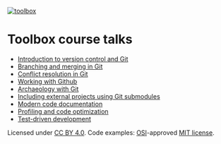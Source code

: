 [![toolbox](http://forthebadge.com/images/badges/as-seen-on-tv.svg)](http://toolbox.readthedocs.org/)


# Toolbox course talks

- [Introduction to version control and Git](http://cicero.xyz/v1/github/scisoft/toolbox-talks/master/git-intro.mkd/remark/)
- [Branching and merging in Git](http://cicero.xyz/v1/github/scisoft/toolbox-talks/master/git-branches.mkd/remark/)
- [Conflict resolution in Git](http://cicero.xyz/v1/github/scisoft/toolbox-talks/master/git-conflict-resolution.mkd/remark/)
- [Working with Github](http://cicero.xyz/v1/github/scisoft/toolbox-talks/master/github.mkd/remark/)
- [Archaeology with Git](http://cicero.xyz/v1/github/scisoft/toolbox-talks/master/archaeology.mkd/remark/)
- [Including external projects using Git submodules](http://cicero.xyz/v1/github/scisoft/toolbox-talks/master/submodules.mkd/remark/)
- [Modern code documentation](http://cicero.xyz/v1/github/scisoft/toolbox-talks/master/documentation.mkd/remark/)
- [Profiling and code optimization](http://cicero.xyz/v1/github/scisoft/toolbox-talks/master/optimiziation.mkd/remark/)
- [Test-driven development](http://cicero.xyz/v1/github/scisoft/toolbox-talks/master/tdd.mkd/remark/)

Licensed under [CC BY 4.0](https://creativecommons.org/licenses/by/4.0/).
Code examples: [OSI](http://opensource.org)-approved [MIT license](http://opensource.org/licenses/mit-license.html).
